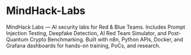 # MindHack-Labs
MindHack Labs — AI security labs for Red &amp; Blue Teams. Includes Prompt Injection Testing, Deepfake Detection, AI Red Team Simulator, and Post-Quantum Crypto Benchmarking. Built with n8n, Python APIs, Docker, and Grafana dashboards for hands-on training, PoCs, and research.
